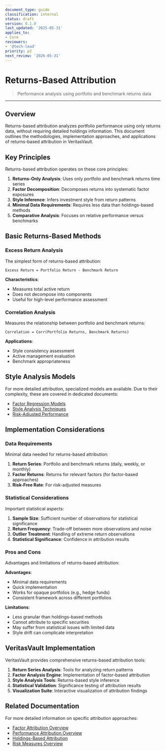 ```yaml
---
document_type: guide
classification: internal
status: draft
version: 0.1.0
last_updated: '2025-05-31'
applies_to:
- Core
reviewers:
- '@tech-lead'
priority: p2
next_review: '2026-05-31'
---
```


# Returns-Based Attribution

> Performance analysis using portfolio and benchmark returns data

---

## Overview

Returns-based attribution analyzes portfolio performance using only returns data, without requiring detailed holdings information. This document outlines the methodologies, implementation approaches, and applications of returns-based attribution in VeritasVault.

## Key Principles

Returns-based attribution operates on these core principles:

1. **Returns-Only Analysis**: Uses only portfolio and benchmark returns time series
2. **Factor Decomposition**: Decomposes returns into systematic factor exposures
3. **Style Inference**: Infers investment style from return patterns
4. **Minimal Data Requirements**: Requires less data than holdings-based methods
5. **Comparative Analysis**: Focuses on relative performance versus benchmarks

## Basic Returns-Based Methods

### Excess Return Analysis

The simplest form of returns-based attribution:

```
Excess Return = Portfolio Return - Benchmark Return
```

**Characteristics**:
* Measures total active return
* Does not decompose into components
* Useful for high-level performance assessment

### Correlation Analysis

Measures the relationship between portfolio and benchmark returns:

```
Correlation = Corr(Portfolio Returns, Benchmark Returns)
```

**Applications**:
* Style consistency assessment
* Active management evaluation
* Benchmark appropriateness

## Style Analysis Models

For more detailed attribution, specialized models are available. Due to their complexity, these are covered in dedicated documents:

* [Factor Regression Models](./factor-regression-models.md)
* [Style Analysis Techniques](./style-analysis-techniques.md)
* [Risk-Adjusted Performance](./risk-adjusted-performance.md)

## Implementation Considerations

### Data Requirements

Minimal data needed for returns-based attribution:

1. **Return Series**: Portfolio and benchmark returns (daily, weekly, or monthly)
2. **Factor Returns**: Returns for relevant factors (for factor-based approaches)
3. **Risk-Free Rate**: For risk-adjusted measures

### Statistical Considerations

Important statistical aspects:

1. **Sample Size**: Sufficient number of observations for statistical significance
2. **Return Frequency**: Trade-off between more observations and noise
3. **Outlier Treatment**: Handling of extreme return observations
4. **Statistical Significance**: Confidence in attribution results

### Pros and Cons

Advantages and limitations of returns-based attribution:

**Advantages**:
* Minimal data requirements
* Quick implementation
* Works for opaque portfolios (e.g., hedge funds)
* Consistent framework across different portfolios

**Limitations**:
* Less granular than holdings-based methods
* Cannot attribute to specific securities
* May suffer from statistical issues with limited data
* Style drift can complicate interpretation

## VeritasVault Implementation

VeritasVault provides comprehensive returns-based attribution tools:

1. **Return Series Analysis**: Tools for analyzing return patterns
2. **Factor Analysis Engine**: Implementation of factor-based attribution
3. **Style Analysis Tools**: Returns-based style inference
4. **Statistical Validation**: Significance testing of attribution results
5. **Visualization Suite**: Interactive visualization of attribution findings

## Related Documentation

For more detailed information on specific attribution approaches:

* [Factor Attribution Overview](./factor-attribution-overview.md)
* [Performance Attribution Overview](./performance-attribution-overview.md)
* [Holdings-Based Attribution](./holdings-based-attribution.md)
* [Risk Measures Overview](../risk-management/risk-measures-overview.md)